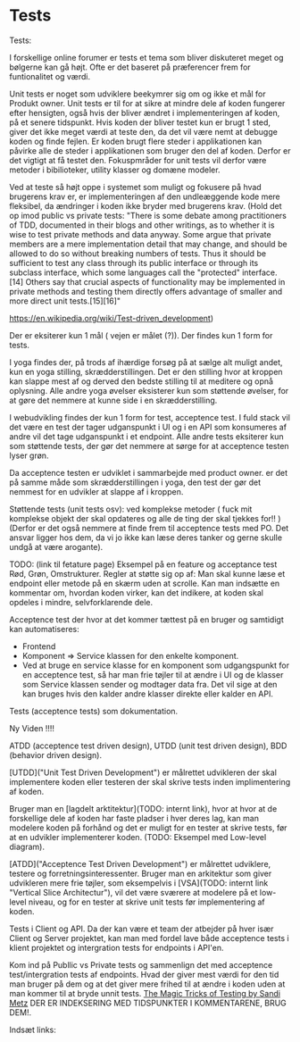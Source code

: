 # Tests

Tests:

I forskellige online forumer er tests et tema som bliver diskuteret meget og bølgerne kan gå højt.
Ofte er det baseret på præferencer frem for funtionalitet og værdi.

Unit tests er noget som udviklere beekymrer sig om og ikke et mål for Produkt owner.
Unit tests er til for at sikre at mindre dele af koden fungerer efter hensigten, også hvis der bliver ændret i implementeringen af koden, på et senere tidspunkt.
Hvis koden der bliver testet kun er brugt 1 sted, giver det ikke meget værdi at teste den, da det vil være nemt at debugge koden og finde fejlen.
Er koden brugt flere steder i applikationen kan påvirke alle de steder i applikationen som bruger den del af koden. Derfor er det vigtigt at få testet den.
Fokuspmråder for unit tests vil derfor være metoder i bibilioteker, utility klasser og domæne modeler.

Ved at teste så højt oppe i systemet som muligt og fokusere på hvad brugerens krav er, er implementeringen af den undleæggende kode mere fleksibel, da ændringer i koden ikke bryder med brugerens krav.
(Hold det op imod public vs private tests:
"There is some debate among practitioners of TDD, documented in their blogs and other writings, as to whether it is wise to test private methods and data anyway. Some argue that private members are a mere implementation detail that may change, and should be allowed to do so without breaking numbers of tests. Thus it should be sufficient to test any class through its public interface or through its subclass interface, which some languages call the "protected" interface.[14] Others say that crucial aspects of functionality may be implemented in private methods and testing them directly offers advantage of smaller and more direct unit tests.[15][16]"

https://en.wikipedia.org/wiki/Test-driven_development)

Der er eksiterer kun 1 mål ( vejen er målet (?)). Der findes kun 1 form for tests.

I yoga findes der, på trods af ihærdige forsøg på at sælge alt muligt andet, kun en yoga stilling, skrædderstillingen. Det er den stilling hvor at kroppen kan slappe mest af og derved den bedste stilling til at meditere og opnå oplysning.
Alle andre yoga øvelser eksisterer kun som støttende øvelser, for at gøre det nemmere at kunne side i en skrædderstilling.

I webudvikling findes der kun 1 form for test, acceptence test.
I fuld stack vil det være en test der tager udganspunkt i UI og i en API som konsumeres af andre vil det tage udganspunkt i et endpoint.
Alle andre tests eksiterer kun som støttende tests, der gør det nemmere at sørge for at acceptence testen lyser grøn.

Da acceptence testen er udviklet i sammarbejde med product owner. er det på samme måde som skrædderstillingen i yoga, den test der gør det nemmest for en udvikler at slappe af i kroppen.

Støttende tests (unit tests osv): 
ved komplekse metoder ( fuck mit komplekse objekt der skal opdateres og alle de ting der skal tjekkes for!! ) (Derfor er det også nemmere at finde frem til acceptence tests med PO. Det ansvar ligger hos dem, da vi jo ikke kan læse deres tanker og gerne skulle undgå at være arogante).

TODO: (link til fetature page) Eksempel på en feature og acceptance test
Rød, Grøn, Omstrukturer.
Regler at støtte sig op af:
Man skal kunne læse et endpoint eller metode på en skærm uden at scrolle.
Kan man indsætte en kommentar om, hvordan koden virker, kan det indikere, at koden skal opdeles i mindre, selvforklarende dele.

Acceptence test der hvor at det kommer tættest på en bruger og samtidigt kan automatiseres:

- Frontend
- Komponent => Service klassen for den enkelte komponent.
- Ved at bruge en service klasse for en komponent som udgangspunkt for en acceptence test, så har man frie tøjler til at ændre i UI og de klasser som Service klassen sender og modtager data fra. Det vil sige at den kan bruges hvis den kalder andre klasser direkte eller kalder en API.

Tests (acceptence tests) som dokumentation.

Ny Viden !!!! 

ATDD (acceptence test driven design), UTDD (unit test driven design), BDD (behavior driven design).

[UTDD]("Unit Test Driven Development") er målrettet udvikleren der skal implementere koden eller testeren der skal skrive tests inden implimentering af koden.

Bruger man en [lagdelt arktitektur](TODO: internt link), hvor at hvor at de forskellige dele af koden har faste pladser i hver deres lag, kan man modelere koden på forhånd og det er muligt for en tester at skrive tests, før at en udvikler implementerer koden. (TODO: Eksempel med Low-level diagram).

[ATDD]("Acceptence Test Driven Development") er målrettet udviklere, testere og forretningsinteressenter.
Bruger man en arkitektur som giver udvikleren mere frie tøjler, som eksempelvis i [VSA](TODO: internt link "Vertical Slice Architectur"), vil det være sværere at modelere på et low-level niveau, og for en tester at skrive unit tests før implementering af koden.

Tests i Client og API. Da der kan være et team der atbejder på hver især Client og Server projektet, kan man med fordel lave både acceptence tests i klient projektet og intergration tests for endpoints i API'en.

Kom ind på Publlic vs Private tests og sammenlign det med acceptence test/intergration tests af endpoints.
Hvad der giver mest værdi for den tid man bruger på dem og at det giver mere frihed til at ændre i koden uden at man kommer til at bryde unnit tests. [The Magic Tricks of Testing by Sandi Metz](https://www.youtube.com/watch?v=URSWYvyc42M) DER ER INDEKSERING MED TIDSPUNKTER I KOMMENTARENE, BRUG DEM!.

Indsæt links:
